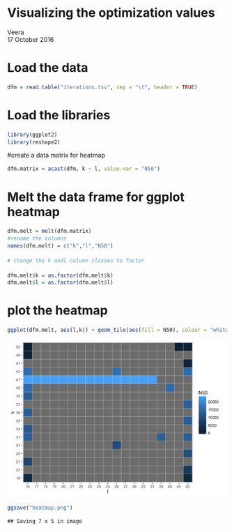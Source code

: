 # Visualizing the optimization values
Veera  
17 October 2016  



# Load the data 


```r
dfm = read.table("iterations.tsv", sep = "\t", header = TRUE)
```

# Load the libraries


```r
library(ggplot2)
library(reshape2)
```

#create a data matrix for heatmap


```r
dfm.matrix = acast(dfm, k ~ l, value.var = "N50")
```

# Melt the data frame for ggplot heatmap


```r
dfm.melt = melt(dfm.matrix)
#rename the columns
names(dfm.melt) = c("k","l","N50")

# change the k andl column classes to factor

dfm.melt$k = as.factor(dfm.melt$k)
dfm.melt$l = as.factor(dfm.melt$l)
```


# plot the heatmap


```r
ggplot(dfm.melt, aes(l,k)) + geom_tile(aes(fill = N50), colour = "white")
```

![](Rplot.heatmap_files/figure-html/unnamed-chunk-5-1.png)<!-- -->

```r
ggsave("heatmap.png")
```

```
## Saving 7 x 5 in image
```








